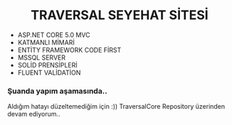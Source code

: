 <h1 align="center">TRAVERSAL SEYEHAT SİTESİ</h1>

<ul>
  <li> ASP.NET CORE 5.0 MVC </li>
  <li> KATMANLI MİMARİ </li>
  <li> ENTİTY FRAMEWORK CODE FİRST </li>
  <li> MSSQL SERVER </li>
  <li> SOLİD PRENSİPLERİ </li>
  <li> FLUENT VALİDATİON  </li>
</ul>

<h3> Şuanda yapım aşamasında.. </h3>
<p> Aldığım hatayı düzeltemediğim için :)) TraversalCore Repository üzerinden devam ediyorum.. </p>
